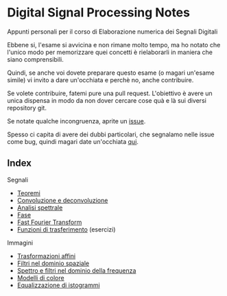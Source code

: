 # Digital Signal Processing Notes

Appunti personali per il corso di Elaborazione numerica dei Segnali Digitali

Ebbene si, l'esame si avvicina e non rimane molto tempo, ma ho notato che l'unico modo per memorizzare quei concetti è rielaborarli in maniera che siano comprensibili.

Quindi, se anche voi dovete preparare questo esame (o magari un'esame simile) vi invito a dare un'occhiata e perchè no, anche contribuire.

Se volete contribuire, fatemi pure una pull request. L'obiettivo è avere un unica dispensa in modo da non dover cercare cose quà e là sui diversi repository git.

Se notate qualche incongruenza, aprite un [issue](https://github.com/michelesr/dsp_notes/issues).

Spesso ci capita di avere dei dubbi particolari, che segnalamo nelle issue come bug, quindi magari date un'occhiata [qui](https://github.com/michelesr/dsp_notes/issues).

## Index

Segnali
- [Teoremi](theorems.md)
- [Convoluzione e deconvoluzione](conv_deconv.md)
- [Analisi spettrale](spectral_analysis.md)
- [Fase](phase.md)
- [Fast Fourier Transform](fft.md)
- [Funzioni di trasferimento](transfer_functions.md) (esercizi)

Immagini
- [Trasformazioni affini](img_affine_trans.md)
- [Filtri nel dominio spaziale](img_spatial_filter.md)
- [Spettro e filtri nel dominio della frequenza](img_freq_filter.md)
- [Modelli di colore](img_color_models.md)
- [Equalizzazione di istogrammi](img_histogram_equalization.md)
